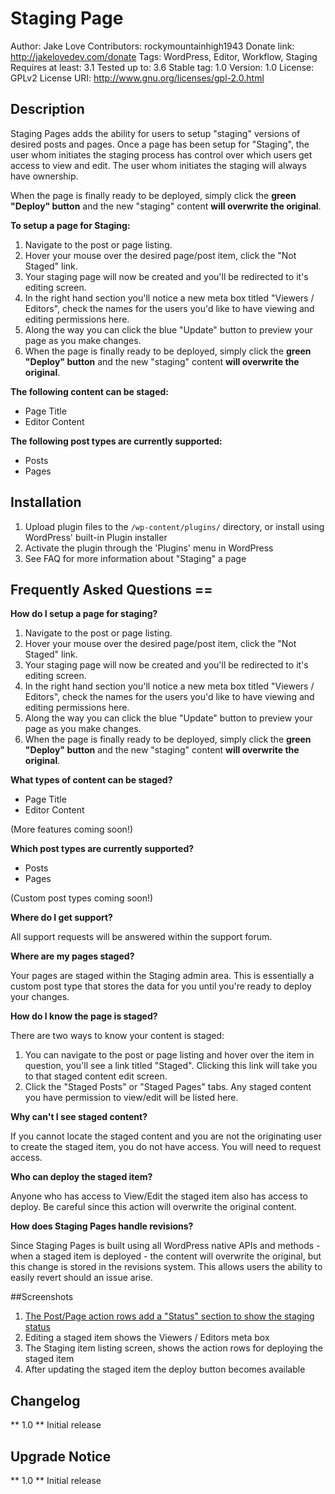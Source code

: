 Staging Page
================

Author: Jake Love
Contributors: rockymountainhigh1943
Donate link: http://jakelovedev.com/donate
Tags: WordPress, Editor, Workflow, Staging
Requires at least: 3.1
Tested up to: 3.6
Stable tag: 1.0
Version: 1.0
License: GPLv2
License URI: http://www.gnu.org/licenses/gpl-2.0.html


## Description

Staging Pages adds the ability for users to setup "staging" versions of desired posts and pages. Once a page has been setup for "Staging", the user whom initiates the staging process has control over which users get access to view and edit. The user whom initiates the staging will always have ownership.

When the page is finally ready to be deployed, simply click the **green "Deploy" button** and the new "staging" content **will overwrite the original**.

**To setup a page for Staging:**

1. Navigate to the post or page listing.
1. Hover your mouse over the desired page/post item, click the "Not Staged" link.
1. Your staging page will now be created and you'll be redirected to it's editing screen.
1. In the right hand section you'll notice a new meta box titled "Viewers / Editors", check the names for the users you'd like to have viewing and editing permissions here.
1. Along the way you can click the blue "Update" button to preview your page as you make changes.
1. When the page is finally ready to be deployed, simply click the **green "Deploy" button** and the new "staging" content **will overwrite the original**. 

**The following content can be staged:**

* Page Title
* Editor Content

**The following post types are currently supported:**

* Posts
* Pages

## Installation
1. Upload plugin files to the `/wp-content/plugins/` directory, or install using WordPress' built-in Plugin installer
1. Activate the plugin through the 'Plugins' menu in WordPress
1. See FAQ for more information about "Staging" a page

## Frequently Asked Questions ==
**How do I setup a page for staging?**

1. Navigate to the post or page listing.
1. Hover your mouse over the desired page/post item, click the "Not Staged" link.
1. Your staging page will now be created and you'll be redirected to it's editing screen.
1. In the right hand section you'll notice a new meta box titled "Viewers / Editors", check the names for the users you'd like to have viewing and editing permissions here.
1. Along the way you can click the blue "Update" button to preview your page as you make changes.
1. When the page is finally ready to be deployed, simply click the **green "Deploy" button** and the new "staging" content **will overwrite the original**. 


**What types of content can be staged?**

* Page Title
* Editor Content

(More features coming soon!)


**Which post types are currently supported?**

* Posts
* Pages

(Custom post types coming soon!)


**Where do I get support?**

All support requests will be answered within the support forum.


**Where are my pages staged?**

Your pages are staged within the Staging admin area. This is essentially a custom post type that stores the data for you until you're ready to deploy your changes.


**How do I know the page is staged?**

There are two ways to know your content is staged:

1. You can navigate to the post or page listing and hover over the item in question, you'll see a link titled "Staged". Clicking this link will take you to that staged content edit screen.
1. Click the "Staged Posts" or "Staged Pages" tabs. Any staged content you have permission to view/edit will be listed here.


**Why can't I see staged content?**

If you cannot locate the staged content and you are not the originating user to create the staged item, you do not have access. You will need to request access.


**Who can deploy the staged item?**

Anyone who has access to View/Edit the staged item also has access to deploy. Be careful since this action will overwrite the original content.


**How does Staging Pages handle revisions?**

Since Staging Pages is built using all WordPress native APIs and methods - when a staged item is deployed - the content will overwrite the original, but this change is stored in the revisions system. This allows users the ability to easily revert should an issue arise.

##Screenshots

1. [The Post/Page action rows add a "Status" section to show the staging status](../blob/master/screenshot-1.png)
2. Editing a staged item shows the Viewers / Editors meta box
3. The Staging item listing screen, shows the action rows for deploying the staged item
4. After updating the staged item the deploy button becomes available

## Changelog
** 1.0 **
Initial release

## Upgrade Notice
** 1.0 **
Initial release